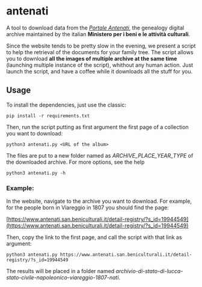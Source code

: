 # antenati
A tool to download data from the *[Portale Antenati](http://www.antenati.san.beniculturali.it/)*, the genealogy digital archive maintained by the italian **Ministero per i beni e le attività culturali**.

Since the website tends to be pretty slow in the evening, we present a script to help the retrieval of the documents for your family tree. The script allows you to download **all the images of multiple archive at the same time** (launching multiple instance of the script), whithout any human action. Just launch the script, and have a coffee while it downloads all the stuff for you.

## Usage 
To install the dependencies, just use the classic:

    pip install -r requirements.txt

Then, run the script putting as first argument the first page of a collection you want to download:

    python3 antenati.py <URL of the album>

The files are put to a new folder named as *ARCHIVE_PLACE_YEAR_TYPE* of the downloaded archive. For more options, see the help

    python3 antenati.py -h

### Example:
In the website, navigate to the archive you want to download. For example, for the people born in Viareggio in 1807 you should find the page:

[https://www.antenati.san.beniculturali.it/detail-registry/?s_id=19944549](https://www.antenati.san.beniculturali.it/detail-registry/?s_id=19944549)

Then, copy the link to the first page, and call the script with that link as argument:

    python3 antenati.py https://www.antenati.san.beniculturali.it/detail-registry/?s_id=19944549

The results will be placed in a folder named *archivio-di-stato-di-lucca-stato-civile-napoleonico-viareggio-1807-nati*.
